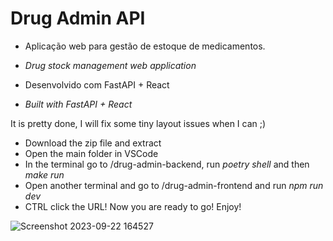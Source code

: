 <h1>Drug Admin API</h1>

- Aplicação web para gestão de estoque de medicamentos.
- <i>Drug stock management web application</i>

- Desenvolvido com FastAPI + React
- <i>Built with FastAPI + React</i>

It is pretty done, I will fix some tiny layout issues when I can ;)

- Download the zip file and extract
- Open the main folder in VSCode
- In the terminal go to /drug-admin-backend, run <i>poetry shell</i> and then <i>make run</i>
- Open another terminal and go to /drug-admin-frontend and run <i>npm run dev</i>
- CTRL click the URL! Now you are ready to go! Enjoy!

![Screenshot 2023-09-22 164527](https://github.com/melissawebster/drug-admin-api/assets/118695509/20c585a8-0207-4fc3-87a6-8e7b3cb0c5af)
